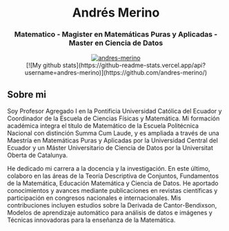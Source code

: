 <h1 align="center">Andrés Merino</h1>
<h3 align="center">Matematico - Magister en Matemáticas Puras y Aplicadas - Master en Ciencia de Datos</h3>

<div align='center'>
<a href="https://github.com/andres-merino/github-profile-trophy"><img src="https://github-profile-trophy.vercel.app/?username=andres-merino" alt="andres-merino" /></a>
</div>  

<div align='center'>
[![My github stats](https://github-readme-stats.vercel.app/api?username=andres-merino)](https://github.com/andres-merino/)
</div>  

## Sobre mi

Soy Profesor Agregado I en la Pontificia Universidad Católica del Ecuador y Coordinador de la Escuela de Ciencias Físicas y Matemática. Mi formación académica integra el título de Matemático de la Escuela Politécnica Nacional con distinción Summa Cum Laude, y es ampliada a través de una Maestría en Matemáticas Puras y Aplicadas por la Universidad Central del Ecuador y un Máster Universitario de Ciencia de Datos por la Universitat Oberta de Catalunya.

He dedicado mi carrera a la docencia y la investigación. En este último, colaboro en las áreas de la Teoría Descriptiva de Conjuntos, Fundamentos de la Matemática, Educación Matemática y Ciencia de Datos. He aportado conocimientos y avances mediante publicaciones en revistas científicas y participación en congresos nacionales e internacionales. Mis contribuciones incluyen estudios sobre la Derivada de Cantor-Bendixson, Modelos de aprendizaje automático para análisis de datos e imágenes y Técnicas innovadoras para la enseñanza de la Matemática.



<!--
**andres-merino/andres-merino** is a ✨ _special_ ✨ repository because its `README.md` (this file) appears on your GitHub profile.

Here are some ideas to get you started:

- 🔭 I’m currently working on ...
- 🌱 I’m currently learning ...
- 👯 I’m looking to collaborate on ...
- 🤔 I’m looking for help with ...
- 💬 Ask me about ...
- 📫 How to reach me: ...
- 😄 Pronouns: ...
- ⚡ Fun fact: ...
-->
